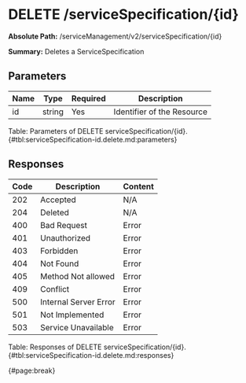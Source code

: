 <!--
    ATTENTION: This file was generated via gradle!
               Do NOT manually edit this file! Any such changes will be overwritten!
-->

# DELETE /serviceSpecification/{id}

**Absolute Path:** /serviceManagement/v2/serviceSpecification/{id}

**Summary:** Deletes a ServiceSpecification

## Parameters

| Name | Type | Required | Description |
| ------ | ------ | --- | ------------ |
| id | string | Yes | Identifier of the Resource |

Table: Parameters of DELETE serviceSpecification/{id}. {#tbl:serviceSpecification-id.delete.md:parameters}

## Responses

| Code | Description | Content |
|------|-------------|---------|
| 202 | Accepted | N/A |
| 204 | Deleted | N/A |
| 400 | Bad Request | Error |
| 401 | Unauthorized | Error |
| 403 | Forbidden | Error |
| 404 | Not Found | Error |
| 405 | Method Not allowed | Error |
| 409 | Conflict | Error |
| 500 | Internal Server Error | Error |
| 501 | Not Implemented | Error |
| 503 | Service Unavailable | Error |

Table: Responses of DELETE serviceSpecification/{id}. {#tbl:serviceSpecification-id.delete.md:responses}

{#page:break}
